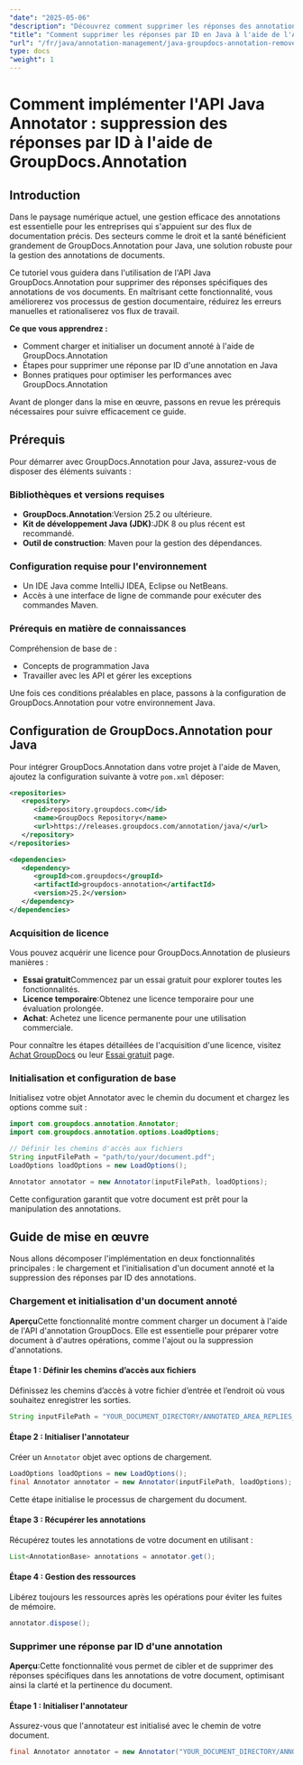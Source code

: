 ```yaml
---
"date": "2025-05-06"
"description": "Découvrez comment supprimer les réponses des annotations dans vos documents grâce à l'API GroupDocs.Annotation pour Java. Améliorez la gestion de vos documents grâce à ce guide étape par étape."
"title": "Comment supprimer les réponses par ID en Java à l'aide de l'API GroupDocs.Annotation"
"url": "/fr/java/annotation-management/java-groupdocs-annotation-remove-replies-by-id/"
type: docs
"weight": 1
---
```


# Comment implémenter l'API Java Annotator : suppression des réponses par ID à l'aide de GroupDocs.Annotation

## Introduction

Dans le paysage numérique actuel, une gestion efficace des annotations est essentielle pour les entreprises qui s'appuient sur des flux de documentation précis. Des secteurs comme le droit et la santé bénéficient grandement de GroupDocs.Annotation pour Java, une solution robuste pour la gestion des annotations de documents.

Ce tutoriel vous guidera dans l'utilisation de l'API Java GroupDocs.Annotation pour supprimer des réponses spécifiques des annotations de vos documents. En maîtrisant cette fonctionnalité, vous améliorerez vos processus de gestion documentaire, réduirez les erreurs manuelles et rationaliserez vos flux de travail.

**Ce que vous apprendrez :**
- Comment charger et initialiser un document annoté à l'aide de GroupDocs.Annotation
- Étapes pour supprimer une réponse par ID d'une annotation en Java
- Bonnes pratiques pour optimiser les performances avec GroupDocs.Annotation

Avant de plonger dans la mise en œuvre, passons en revue les prérequis nécessaires pour suivre efficacement ce guide.

## Prérequis

Pour démarrer avec GroupDocs.Annotation pour Java, assurez-vous de disposer des éléments suivants :

### Bibliothèques et versions requises
- **GroupDocs.Annotation**:Version 25.2 ou ultérieure.
- **Kit de développement Java (JDK)**:JDK 8 ou plus récent est recommandé.
- **Outil de construction**: Maven pour la gestion des dépendances.

### Configuration requise pour l'environnement
- Un IDE Java comme IntelliJ IDEA, Eclipse ou NetBeans.
- Accès à une interface de ligne de commande pour exécuter des commandes Maven.

### Prérequis en matière de connaissances
Compréhension de base de :
- Concepts de programmation Java
- Travailler avec les API et gérer les exceptions

Une fois ces conditions préalables en place, passons à la configuration de GroupDocs.Annotation pour votre environnement Java.

## Configuration de GroupDocs.Annotation pour Java

Pour intégrer GroupDocs.Annotation dans votre projet à l'aide de Maven, ajoutez la configuration suivante à votre `pom.xml` déposer:

```xml
<repositories>
   <repository>
      <id>repository.groupdocs.com</id>
      <name>GroupDocs Repository</name>
      <url>https://releases.groupdocs.com/annotation/java/</url>
   </repository>
</repositories>

<dependencies>
   <dependency>
      <groupId>com.groupdocs</groupId>
      <artifactId>groupdocs-annotation</artifactId>
      <version>25.2</version>
   </dependency>
</dependencies>
```

### Acquisition de licence
Vous pouvez acquérir une licence pour GroupDocs.Annotation de plusieurs manières :
- **Essai gratuit**Commencez par un essai gratuit pour explorer toutes les fonctionnalités.
- **Licence temporaire**:Obtenez une licence temporaire pour une évaluation prolongée.
- **Achat**: Achetez une licence permanente pour une utilisation commerciale.

Pour connaître les étapes détaillées de l'acquisition d'une licence, visitez [Achat GroupDocs](https://purchase.groupdocs.com/buy) ou leur [Essai gratuit](https://releases.groupdocs.com/annotation/java/) page.

### Initialisation et configuration de base
Initialisez votre objet Annotator avec le chemin du document et chargez les options comme suit :

```java
import com.groupdocs.annotation.Annotator;
import com.groupdocs.annotation.options.LoadOptions;

// Définir les chemins d'accès aux fichiers
String inputFilePath = "path/to/your/document.pdf";
LoadOptions loadOptions = new LoadOptions();

Annotator annotator = new Annotator(inputFilePath, loadOptions);
```

Cette configuration garantit que votre document est prêt pour la manipulation des annotations.

## Guide de mise en œuvre

Nous allons décomposer l'implémentation en deux fonctionnalités principales : le chargement et l'initialisation d'un document annoté et la suppression des réponses par ID des annotations.

### Chargement et initialisation d'un document annoté

**Aperçu**Cette fonctionnalité montre comment charger un document à l'aide de l'API d'annotation GroupDocs. Elle est essentielle pour préparer votre document à d'autres opérations, comme l'ajout ou la suppression d'annotations.

#### Étape 1 : Définir les chemins d’accès aux fichiers
Définissez les chemins d’accès à votre fichier d’entrée et l’endroit où vous souhaitez enregistrer les sorties.
```java
String inputFilePath = "YOUR_DOCUMENT_DIRECTORY/ANNOTATED_AREA_REPLIES_5";
```

#### Étape 2 : Initialiser l'annotateur
Créer un `Annotator` objet avec options de chargement.
```java
LoadOptions loadOptions = new LoadOptions();
final Annotator annotator = new Annotator(inputFilePath, loadOptions);
```
Cette étape initialise le processus de chargement du document.

#### Étape 3 : Récupérer les annotations
Récupérez toutes les annotations de votre document en utilisant :
```java
List<AnnotationBase> annotations = annotator.get();
```

#### Étape 4 : Gestion des ressources
Libérez toujours les ressources après les opérations pour éviter les fuites de mémoire.
```java
annotator.dispose();
```

### Supprimer une réponse par ID d'une annotation

**Aperçu**:Cette fonctionnalité vous permet de cibler et de supprimer des réponses spécifiques dans les annotations de votre document, optimisant ainsi la clarté et la pertinence du document.

#### Étape 1 : Initialiser l'annotateur
Assurez-vous que l'annotateur est initialisé avec le chemin de votre document.
```java
final Annotator annotator = new Annotator("YOUR_DOCUMENT_DIRECTORY/ANNOTATED_AREA_REPLIES_5